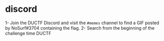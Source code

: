 discord
============

1- Join the DUCTF Discord and visit the `#memes` channel to find a GIF posted by NoSurf#3704 containing the flag.
2- Search from the beginning of the challenge time DUCTF

